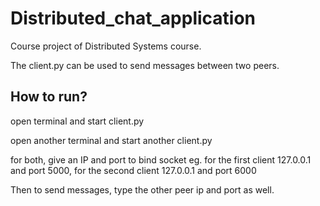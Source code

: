 # Distributed_chat_application
Course project of Distributed Systems course. 


The client.py can be used to send messages between two peers.

## How to run?

open terminal and start client.py

open another terminal and start another client.py

for both, give an IP and port to bind socket eg. for the first client 127.0.0.1 and port 5000, for the second client 127.0.0.1 and port 6000

Then to send messages, type the other peer ip and port as well.